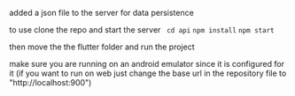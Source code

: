 added a json file to the server for data persistence 

to use clone the repo and start the server 
` cd api`
` npm install `
`npm start`

then move the the flutter folder and run the project

make sure you are running on an android emulator since it is configured for it (if you want to run on web just change the base url in the repository file to "http://localhost:900")
